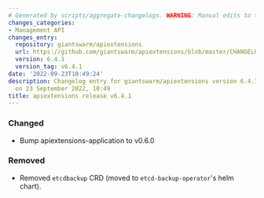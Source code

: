 ```yaml
---
# Generated by scripts/aggregate-changelogs. WARNING: Manual edits to this files will be overwritten.
changes_categories:
- Management API
changes_entry:
  repository: giantswarm/apiextensions
  url: https://github.com/giantswarm/apiextensions/blob/master/CHANGELOG.md#641---2022-09-23
  version: 6.4.1
  version_tag: v6.4.1
date: '2022-09-23T10:49:24'
description: Changelog entry for giantswarm/apiextensions version 6.4.1, published
  on 23 September 2022, 10:49
title: apiextensions release v6.4.1
---
```


### Changed
- Bump apiextensions-application to v0.6.0
### Removed
- Removed `etcdbackup` CRD (moved to `etcd-backup-operator`'s helm chart).
